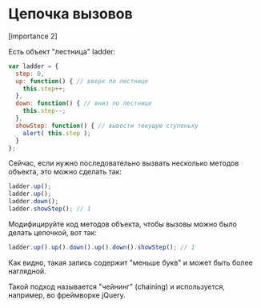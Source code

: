 # Цепочка вызовов

[importance 2]

Есть объект "лестница" ladder:

```js
var ladder = {
  step: 0,
  up: function() { // вверх по лестнице
    this.step++;
  },
  down: function() { // вниз по лестнице
    this.step--;
  },
  showStep: function() { // вывести текущую ступеньку
    alert( this.step );
  }
};
```

Сейчас, если нужно последовательно вызвать несколько методов объекта, это можно сделать так:

```js
ladder.up();
ladder.up();
ladder.down();
ladder.showStep(); // 1
```

Модифицируйте код методов объекта, чтобы вызовы можно было делать цепочкой, вот так:

```js
ladder.up().up().down().up().down().showStep(); // 1
```

Как видно, такая запись содержит "меньше букв" и может быть более наглядной.

Такой подход называется "чейнинг" (chaining) и используется, например, во фреймворке jQuery.

